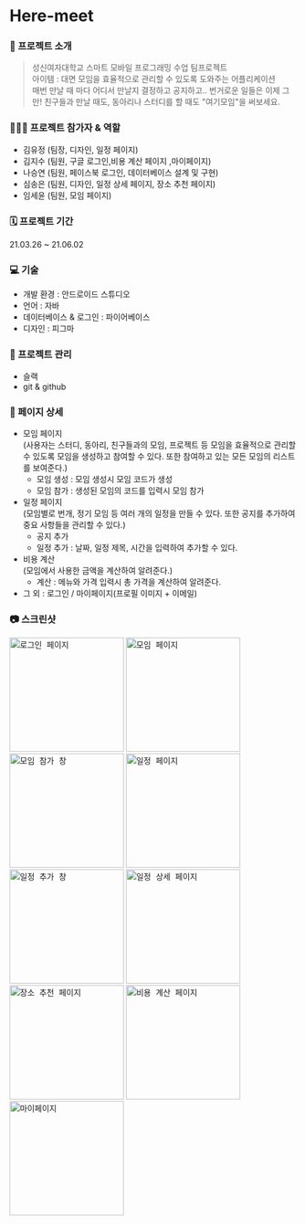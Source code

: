 # Here-meet

### 👋 프로젝트 소개
> 성신여자대학교 스마트 모바일 프로그래밍 수업 팀프로젝트         
> 아이템 : 대면 모임을 효율적으로 관리할 수 있도록 도와주는 어플리케이션         
> 매번 만날 때 마다 어디서 만날지 결정하고 공지하고.. 번거로운 일들은 이제 그만! 친구들과 만날 때도, 동아리나 스터디를 할 때도 "여기모임"을 써보세요.          

### 👩🏻‍💻 프로젝트 참가자 & 역할
* 김유정 (팀장, 디자인, 일정 페이지)        
* 김지수 (팀원, 구글 로그인,비용 계산 페이지 ,마이페이지)     
* 나승연 (팀원, 페이스북 로그인, 데이터베이스 설계 및 구현)        
* 심송은 (팀원, 디자인, 일정 상세 페이지, 장소 추천 페이지)     
* 임세윤 (팀원, 모임 페이지)      
         
### 🗓 프로젝트 기간
21.03.26 ~ 21.06.02
          
### 💻 기술
* 개발 환경 : 안드로이드 스튜디오      
* 언어 : 자바         
* 데이터베이스 & 로그인 : 파이어베이스         
* 디자인 : 피그마       
         
### 🧾 프로젝트 관리
* 슬랙
* git & github

### 📄 페이지 상세
* 모임 페이지         
(사용자는 스터디, 동아리, 친구들과의 모임, 프로젝트 등 모임을 효율적으로 관리할 수 있도록 모임을 생성하고 참여할 수 있다. 또한 참여하고 있는 모든 모임의 리스트를 보여준다.)
  - 모임 생성 : 모임 생성시 모임 코드가 생성
  - 모임 참가 : 생성된 모임의 코드를 입력시 모임 참가
* 일정 페이지             
(모임별로 번개, 정기 모임 등 여러 개의 일정을 만들 수 있다. 또한 공지를 추가하여 중요 사항들을 관리할 수 있다.)
  - 공지 추가
  - 일정 추가 : 날짜, 일정 제목, 시간을 입력하여 추가할 수 있다.
* 비용 계산          
(모임에서 사용한 금액을 계산하여 알려준다.)
  - 계산 : 메뉴와 가격 입력시 총 가격을 계산하여 알려준다.
* 그 외 : 로그인 / 마이페이지(프로필 이미지 + 이메일)

### 📷 스크린샷
<kbd><img width = "200" alt = "로그인 페이지" src = "https://user-images.githubusercontent.com/68562176/120925728-d3b41580-c714-11eb-982e-7e945169a200.jpeg"></kbd> <kbd><img width = "200" alt = "모임 페이지" src = "https://user-images.githubusercontent.com/68562176/120925735-d7e03300-c714-11eb-9049-f4cc518f0dc7.jpeg"></kbd> <kbd><img width = "200" alt = "모임 참가 창" src = "https://user-images.githubusercontent.com/68562176/120925734-d7479c80-c714-11eb-984d-b4f69d7a00dc.jpeg"></kbd> </kbd><kbd><img width = "200" alt = "일정 페이지" src = "https://user-images.githubusercontent.com/68562176/120925742-dc0c5080-c714-11eb-8a2f-3ff504e3754c.jpeg"></kbd> <kbd><img width = "200" alt = "일정 추가 창" src = "https://user-images.githubusercontent.com/68562176/120925740-dadb2380-c714-11eb-9e81-245992a74032.jpeg"></kbd> <kbd><img width = "200" alt = "일정 상세 페이지" src = "https://user-images.githubusercontent.com/68562176/120925738-d9116000-c714-11eb-811f-4bd15cb43ca8.jpeg"></kbd> <kbd><img width = "200" alt = "장소 추천 페이지" src = "https://user-images.githubusercontent.com/68562176/120926079-6bfeca00-c716-11eb-9c18-c2128795b39c.jpeg"></kbd> <kbd><img width = "200" alt = "비용 계산 페이지" src = "https://user-images.githubusercontent.com/68562176/120925736-d878c980-c714-11eb-97c1-4e92a38db469.jpeg"></kbd> <kbd><img width = "200" alt = "마이페이지" src = "https://user-images.githubusercontent.com/68562176/120925732-d6166f80-c714-11eb-8d8e-3dfcfc34026b.jpeg"></kbd>
